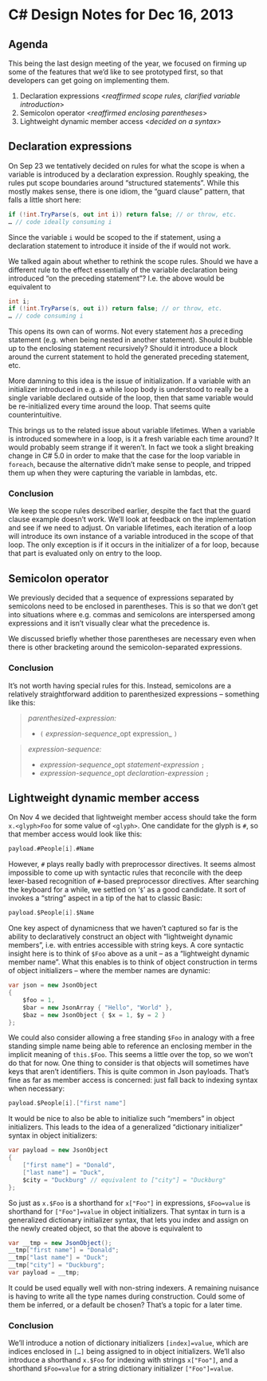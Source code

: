 # C# Design Notes for Dec 16, 2013

## Agenda
This being the last design meeting of the year, we focused on firming up some of the features that we’d like to see prototyped first, so that developers can get going on implementing them.
1. Declaration expressions <_reaffirmed scope rules, clarified variable introduction_>
2. Semicolon operator <_reaffirmed enclosing parentheses_>
3. Lightweight dynamic member access <_decided on a syntax_>

## Declaration expressions
On Sep 23 we tentatively decided on rules for what the scope is when a variable is introduced by a declaration expression. Roughly speaking, the rules put scope boundaries around “structured statements”. While this mostly makes sense, there is one idiom, the “guard clause” pattern, that falls a little short here:
``` c#
if (!int.TryParse(s, out int i)) return false; // or throw, etc.
… // code ideally consuming i
```
Since the variable `i` would be scoped to the if statement, using a declaration statement to introduce it inside of the if would not work.

We talked again about whether to rethink the scope rules. Should we have a different rule to the effect essentially of the variable declaration being introduced “on the preceding statement”? I.e. the above would be equivalent to
``` c#
int i;
if (!int.TryParse(s, out i)) return false; // or throw, etc.
… // code consuming i
```
This opens its own can of worms. Not every statement _has_ a preceding statement (e.g. when being nested in another statement). Should it bubble up to the enclosing statement recursively? Should it introduce a block around the current statement to hold the generated preceding statement, etc.

More damning to this idea is the issue of initialization. If a variable with an initializer introduced in e.g. a while loop body is understood to really be a single variable declared outside of the loop, then that same variable would be re-initialized every time around the loop. That seems quite counterintuitive.

This brings us to the related issue about variable lifetimes. When a variable is introduced somewhere in a loop, is it a fresh variable each time around? It would probably seem strange if it weren’t. In fact we took a slight breaking change in C# 5.0 in order to make that the case for the loop variable in `foreach`, because the alternative didn’t make sense to people, and tripped them up when they were capturing the variable in lambdas, etc.

### Conclusion
We keep the scope rules described earlier, despite the fact that the guard clause example doesn’t work. We’ll look at feedback on the implementation and see if we need to adjust. On variable lifetimes, each iteration of a loop will introduce its own instance of a variable introduced in the scope of that loop. The only exception is if it occurs in the initializer of a for loop, because that part is evaluated only on entry to the loop. 

## Semicolon operator
We previously decided that a sequence of expressions separated by semicolons need to be enclosed in parentheses. This is so that we don’t get into situations where e.g. commas and semicolons are interspersed among expressions and it isn’t visually clear what the precedence is.

We discussed briefly whether those parentheses are necessary even when there is other bracketing around the semicolon-separated expressions.

### Conclusion
It’s not worth having special rules for this. Instead, semicolons are a relatively straightforward addition to parenthesized expressions – something like this:

> _parenthesized-expression:_
> *  `(`   *expression-sequence*\_opt   expression_   `)`

> _expression-sequence:_
> *    *expression-sequence*\_opt   _statement-expression_   `;`
> *    *expression-sequence*\_opt   _declaration-expression_   `;`

## Lightweight dynamic member access
On Nov 4 we decided that lightweight member access should take the form `x.<glyph>Foo` for some value of `<glyph>`. One candidate for the glyph is `#`, so that member access would look like this:
``` c#
payload.#People[i].#Name
```
However, `#` plays really badly with preprocessor directives. It seems almost impossible to come up with syntactic rules that reconcile with the deep lexer-based recognition of `#`-based preprocessor directives. After searching the keyboard for a while, we settled on ‘`$`’ as a good candidate. It sort of invokes a “string” aspect in a tip of the hat to classic Basic:
``` c#
payload.$People[i].$Name
```
One key aspect of dynamicness that we haven’t captured so far is the ability to declaratively construct an object with “lightweight dynamic members”, i.e. with entries accessible with string keys. A core syntactic insight here is to think of `$Foo` above as a unit – as a “lightweight dynamic member name”. What this enables is to think of object construction in terms of object initializers – where the member names are dynamic:
``` c#
var json = new JsonObject 
{ 
    $foo = 1,
    $bar = new JsonArray { "Hello", "World" },
    $baz = new JsonObject { $x = 1, $y = 2 }
};
```
We could also consider allowing a free standing `$Foo` in analogy with a free standing simple name being able to reference an enclosing member in the implicit meaning of `this.$Foo`. This seems a little over the top, so we won’t do that for now.
One thing to consider is that objects will sometimes have keys that aren’t identifiers. This is quite common in Json payloads. That’s fine as far as member access is concerned: just fall back to indexing syntax when necessary:
``` c#
payload.$People[i].["first name"]
```
It would be nice to also be able to initialize such “members” in object initializers. This leads to the idea of a generalized “dictionary initializer” syntax in object initializers:
``` c#
var payload = new JsonObject
{
    ["first name"] = "Donald",
    ["last name"] = "Duck",
    $city = "Duckburg" // equivalent to ["city"] = "Duckburg"
};
```
So just as `x.$Foo` is a shorthand for `x["Foo"]` in expressions, `$Foo=value` is shorthand for `["Foo"]=value` in object initializers. That syntax in turn is a generalized dictionary initializer syntax, that lets you index and assign on the newly created object, so that the above is equivalent to
``` c#
var __tmp = new JsonObject();
__tmp["first name"] = "Donald";
__tmp["last name"] = "Duck";
__tmp["city"] = "Duckburg";
var payload = __tmp;
```
It could be used equally well with non-string indexers.
A remaining nuisance is having to write all the type names during construction. Could some of them be inferred, or a default be chosen? That’s a topic for a later time.

### Conclusion
We’ll introduce a notion of dictionary initializers `[index]=value`, which are indices enclosed in `[…]` being assigned to in object initializers. We’ll also introduce a shorthand `x.$Foo` for indexing with strings `x["Foo"]`, and a shorthand `$Foo=value` for a string dictionary initializer `["Foo"]=value`.
